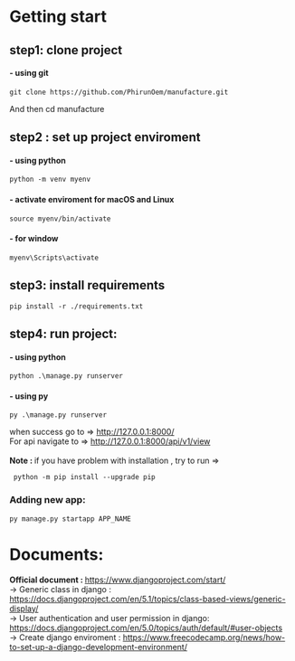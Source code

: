 # Getting start

## step1: clone project

#### - using git

```base
git clone https://github.com/PhirunOem/manufacture.git
```

And then cd manufacture

## step2 : set up project enviroment

#### - using python

```base
python -m venv myenv
```

#### - activate enviroment for macOS and Linux

```base
source myenv/bin/activate
```

#### - for window

```base
myenv\Scripts\activate
```

## step3: install requirements

```base
pip install -r ./requirements.txt
```

## step4: run project:

#### - using python

```base
python .\manage.py runserver
```

#### - using py

```base
py .\manage.py runserver
```

when success go to => http://127.0.0.1:8000/ <br/>
For api navigate to => http://127.0.0.1:8000/api/v1/view <br/><br/>
<b>Note : </b> if you have problem with installation , try to run =>

```base
 python -m pip install --upgrade pip
```

### Adding new app:

```base
py manage.py startapp APP_NAME
```

# Documents:

<b>Official document : </b>https://www.djangoproject.com/start/ <br/>
-> Generic class in django : https://docs.djangoproject.com/en/5.1/topics/class-based-views/generic-display/ <br/>
-> User authentication and user permission in django: https://docs.djangoproject.com/en/5.0/topics/auth/default/#user-objects <br/>
-> Create django enviroment : https://www.freecodecamp.org/news/how-to-set-up-a-django-development-environment/
